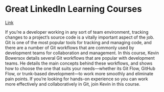 <h1>Great LinkedIn Learning Courses</h1>

<a href='https://www.linkedin.com/learning-login/share?account=57692769&forceAccount=false&redirect=https%3A%2F%2Fwww.linkedin.com%2Flearning%2Fgit-workflows%2Fhotfixes%3Ftrk%3Dshare_video_url%26shareId%3DVVRhLZXqQKG8qv4qY2P9%252FA%253D%253D'>Link</a>

If you’re a developer working in any sort of team environment, tracking changes to a project’s source code is a vitally important aspect of the job. Git is one of the most popular tools for tracking and managing code, and there are a number of Git workflows that are commonly used by development teams for collaboration and management. In this course, Kevin Bowersox details several Git workflows that are popular with development teams. He details the main concepts behind these workflows, and shows how to choose the one that suits your needs—whether its Git Flow, GitHub Flow, or trunk-based development—to work more smoothly and eliminate pain points. If you’re looking for hands-on experience so you can work more effectively and collaboratively in Git, join Kevin in this course.

<a href="https://www.linkedin.com/learning-login/share?account=57692769&forceAccount=false&redirect=https%3A%2F%2Fwww.linkedin.com%2Flearning%2Fgit-workflows%2Fgithub-flow-in-practice%3Ftrk%3Dshare_video_url%26shareId%3DGqazX9U9QiON9%252BEBCVBrCQ%253D%253D"></a>
